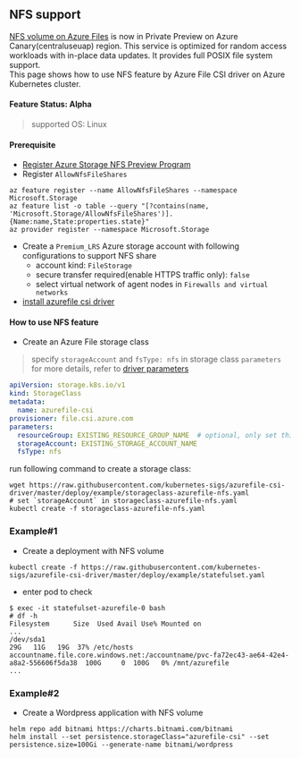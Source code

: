 ## NFS support
[NFS volume on Azure Files](https://github.com/RenaShahMSFT/Azure-Files-NFS-Preview) is now in Private Preview on Azure Canary(centraluseuap) region. This service is optimized for random access workloads with in-place data updates. It provides full POSIX file system support.
</br>This page shows how to use NFS feature by Azure File CSI driver on Azure Kubernetes cluster.

#### Feature Status: Alpha
> supported OS: Linux

#### Prerequisite
 - [Register Azure Storage NFS Preview Program](https://forms.office.com/Pages/ResponsePage.aspx?id=v4j5cvGGr0GRqy180BHbR2Hac0C7FxRCrNVIXjVHNppUQkNVMElIRloyWVlSOUQ5RVMwOFlMNEJUQyQlQCN0PWcu)
 - Register `AllowNfsFileShares`
```console
az feature register --name AllowNfsFileShares --namespace Microsoft.Storage
az feature list -o table --query "[?contains(name, 'Microsoft.Storage/AllowNfsFileShares')].{Name:name,State:properties.state}"
az provider register --namespace Microsoft.Storage
```
 - Create a `Premium_LRS` Azure storage account with following configurations to support NFS share
   - account kind: `FileStorage`
   - secure transfer required(enable HTTPS traffic only): `false`
   - select virtual network of agent nodes in `Firewalls and virtual networks`
 - [install azurefile csi driver](https://github.com/kubernetes-sigs/azurefile-csi-driver/blob/master/docs/install-azurefile-csi-driver.md)   

#### How to use NFS feature
 - Create an Azure File storage class
> specify `storageAccount` and `fsType: nfs` in storage class `parameters`
> </br>for more details, refer to [driver parameters](../../../docs/driver-parameters.md)
```yaml
apiVersion: storage.k8s.io/v1
kind: StorageClass
metadata:
  name: azurefile-csi
provisioner: file.csi.azure.com
parameters:
  resourceGroup: EXISTING_RESOURCE_GROUP_NAME  # optional, only set this when storage account is not in the same resource group as agent node
  storageAccount: EXISTING_STORAGE_ACCOUNT_NAME
  fsType: nfs
```

run following command to create a storage class:
```console
wget https://raw.githubusercontent.com/kubernetes-sigs/azurefile-csi-driver/master/deploy/example/storageclass-azurefile-nfs.yaml
# set `storageAccount` in storageclass-azurefile-nfs.yaml
kubectl create -f storageclass-azurefile-nfs.yaml
```

### Example#1
 - Create a deployment with NFS volume
```console
kubectl create -f https://raw.githubusercontent.com/kubernetes-sigs/azurefile-csi-driver/master/deploy/example/statefulset.yaml
```

 - enter pod to check
```console
$ exec -it statefulset-azurefile-0 bash
# df -h
Filesystem      Size  Used Avail Use% Mounted on
...
/dev/sda1                                                                                 29G   11G   19G  37% /etc/hosts
accountname.file.core.windows.net:/accountname/pvc-fa72ec43-ae64-42e4-a8a2-556606f5da38  100G     0  100G   0% /mnt/azurefile
...
```

### Example#2
 - Create a Wordpress application with NFS volume
```console
helm repo add bitnami https://charts.bitnami.com/bitnami
helm install --set persistence.storageClass="azurefile-csi" --set persistence.size=100Gi --generate-name bitnami/wordpress
```
